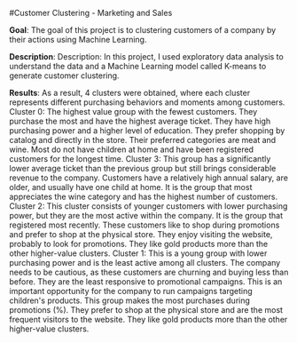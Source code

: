 #Customer Clustering - Marketing and Sales

**Goal**: The goal of this project is to clustering customers of a company by their actions using Machine Learning.

**Description**: Description: In this project, I used exploratory data analysis to understand the data and a Machine Learning model called K-means to generate customer clustering.

**Results**: As a result, 4 clusters were obtained, where each cluster represents different purchasing behaviors and moments among customers. Cluster 0: The highest value group with the fewest customers. They purchase the most and have the highest average ticket. They have high purchasing power and a higher level of education. They prefer shopping by catalog and directly in the store. Their preferred categories are meat and wine. Most do not have children at home and have been registered customers for the longest time. Cluster 3: This group has a significantly lower average ticket than the previous group but still brings considerable revenue to the company. Customers have a relatively high annual salary, are older, and usually have one child at home. It is the group that most appreciates the wine category and has the highest number of customers. Cluster 2: This cluster consists of younger customers with lower purchasing power, but they are the most active within the company. It is the group that registered most recently. These customers like to shop during promotions and prefer to shop at the physical store. They enjoy visiting the website, probably to look for promotions. They like gold products more than the other higher-value clusters. Cluster 1: This is a young group with lower purchasing power and is the least active among all clusters. The company needs to be cautious, as these customers are churning and buying less than before. They are the least responsive to promotional campaigns. This is an important opportunity for the company to run campaigns targeting children's products. This group makes the most purchases during promotions (%). They prefer to shop at the physical store and are the most frequent visitors to the website. They like gold products more than the other higher-value clusters.
